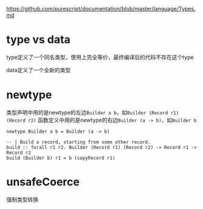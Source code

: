 https://github.com/purescript/documentation/blob/master/language/Types.md

# type vs data

type定义了一个同名类型，使用上完全等价，最终编译后的代码不存在这个type

data定义了一个全新的类型

# newtype

类型声明中用的是newtype的左边``Builder a b``，如``Builder (Record r1) (Record r2)``
函数定义中用的是newtype的右边``Builder (a -> b)``，如``Builder b``

```
newtype Builder a b = Builder (a -> b)

-- | Build a record, starting from some other record.
build :: forall r1 r2. Builder (Record r1) (Record r2) -> Record r1 -> Record r2
build (Builder b) r1 = b (copyRecord r1)
```

# unsafeCoerce

强制类型转换